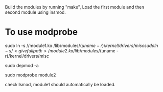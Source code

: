 Build the modules by running "make", Load the first module and then second module using insmod.

To use modprobe
========================

sudo ln -s /<givefullpath>/module1.ko  /lib/modules/$(uname -r)/kernel/drivers/misc
sudo ln -s /<givefullpath>/module2.ko  /lib/modules/$(uname -r)/kernel/drivers/misc

sudo depmod -a

sudo modprobe module2

check lsmod, module1 should automatically be loaded.




